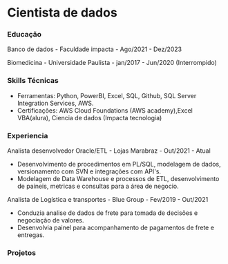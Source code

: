 # Cientista de dados

### Educação
Banco de dados - Faculdade impacta - Ago/2021 - Dez/2023

Biomedicina - Universidade Paulista - jan/2017 - Jun/2020 (Interrompido)

### Skills Técnicas
  * Ferramentas: Python, PowerBI, Excel, SQL, Github, SQL Server Integration Services, AWS.
  * Certificações: AWS Cloud Foundations (AWS academy),Excel VBA(alura), Ciencia de dados (Impacta tecnologia)

### Experiencia
Analista desenvolvedor Oracle/ETL - Lojas Marabraz - Out/2021 - Atual
  * Desenvolvimento de procedimentos em PL/SQL, modelagem de dados, versionamento com SVN e integrações com API's.
  * Modelagem de Data Warehouse e processos de ETL, desenvolvimento de paineis, metricas e consultas para a área de negocio.

Analista de Logística e transportes - Blue Group - Fev/2019 - Out/2021
  * Conduzia analise de dados de frete para tomada de decisões e negociação de valores.
  * Desenvolvia painel para acompanhamento de pagamentos de frete e entregas.

### Projetos
